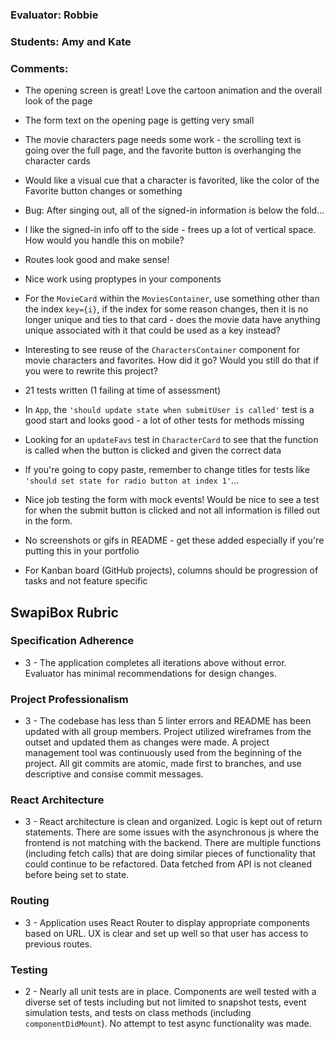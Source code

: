 ### Evaluator: Robbie
### Students: Amy and Kate
### Comments:

* The opening screen is great! Love the cartoon animation and the overall look of the page
* The form text on the opening page is getting very small
* The movie characters page needs some work - the scrolling text is going over the full page, and the favorite button is overhanging the character cards
* Would like a visual cue that a character is favorited, like the color of the Favorite button changes or something
* Bug: After singing out, all of the signed-in information is below the fold...
* I like the signed-in info off to the side - frees up a lot of vertical space. How would you handle this on mobile?

* Routes look good and make sense!
* Nice work using proptypes in your components
* For the `MovieCard` within the `MoviesContainer`, use something other than the index `key={i}`, if the index for some reason changes, then it is no longer unique and ties to that card - does the movie data have anything unique associated with it that could be used as a key instead?
* Interesting to see reuse of the `CharactersContainer` component for movie characters and favorites. How did it go? Would you still do that if you were to rewrite this project?

* 21 tests written (1 failing at time of assessment)
* In `App`, the `'should update state when submitUser is called'` test is a good start and looks good - a lot of other tests for methods missing
* Looking for an `updateFavs` test in `CharacterCard` to see that the function is called when the button is clicked and given the correct data
* If you're going to copy paste, remember to change titles for tests like `'should set state for radio button at index 1'`...
* Nice job testing the form with mock events! Would be nice to see a test for when the submit button is clicked and not all information is filled out in the form.

* No screenshots or gifs in README - get these added especially if you're putting this in your portfolio
* For Kanban board (GitHub projects), columns should be progression of tasks and not feature specific

## SwapiBox Rubric

### Specification Adherence

* 3 - The application completes all iterations above without error. Evaluator has minimal recommendations for design changes.

### Project Professionalism

* 3 - The codebase has less than 5 linter errors and README has been updated with all group members. Project utilized wireframes from the outset and updated them as changes were made. A project management tool was continuously used from the beginning of the project.  All git commits are atomic, made first to branches, and use descriptive and consise commit messages. 

### React Architecture

* 3 - React architecture is clean and organized.  Logic is kept out of return statements.  There are some issues with the asynchronous js where the frontend is not matching with the backend.  There are multiple functions (including fetch calls) that are doing similar pieces of functionality that could continue to be refactored. Data fetched from API is not cleaned before being set to state.

### Routing

* 3 - Application uses React Router to display appropriate components based on URL.  UX is clear and set up well so that user has access to previous routes.

### Testing

* 2 - Nearly all unit tests are in place. Components are well tested with a diverse set of tests including but not limited to snapshot tests, event simulation tests, and tests on class methods (including `componentDidMount`).  No attempt to test async functionality was made.
